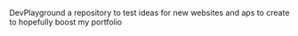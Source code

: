 DevPlayground
a repository to test ideas for new websites and aps to create to hopefully boost my portfolio
